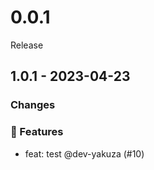# 0.0.1

Release

## 1.0.1 - 2023-04-23

### Changes

### 🚀 Features

- feat: test @dev-yakuza (#10)
